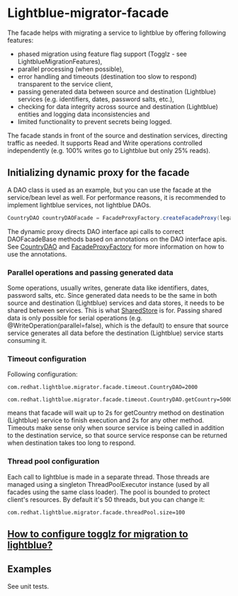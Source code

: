 # Lightblue-migrator-facade

The facade helps with migrating a service to lightblue by offering following features:
* phased migration using feature flag support (Togglz - see LightblueMigrationFeatures),
* parallel processing (when possible),
* error handling and timeouts (destination too slow to respond) transparent to the service client,
* passing generated data between source and destination (Lightblue) services (e.g. identifiers, dates, password salts, etc.),
* checking for data integrity across source and destination (Lightblue) entities and logging data inconsistencies and
* limited functionality to prevent secrets being logged.

The facade stands in front of the source and destination services, directing traffic as needed. It supports Read and Write operations controlled independently (e.g. 100% writes go to Lightblue but only 25% reads).

## Initializing dynamic proxy for the facade
A DAO class is used as an example, but you can use the facade at the service/bean level as well. For performance reasons, it is recommended to implement lightblue services, not lightblue DAOs.

```java
CountryDAO countryDAOFacade = FacadeProxyFactory.createFacadeProxy(legacyCountryDAO, lightblueCountryDAO, CountryDAO.class);
```

The dynamic proxy directs DAO interface api calls to correct DAOFacadeBase methods based on annotations on the DAO interface apis. See [CountryDAO](src/test/java/com/redhat/lightblue/migrator/facade/CountryDAO.java) and [FacadeProxyFactory](src/main/java/com/redhat/lightblue/migrator/facade/proxy/FacadeProxyFactory.java) for more information on how to use the annotations.

### Parallel operations and passing generated data

Some operations, usually writes, generate data like identifiers, dates, password salts, etc. Since generated data needs to be the same in both source and destination (Lightblue) services and data stores, it needs to be shared between services. This is what [SharedStore](src/main/java/com/redhat/lightblue/migrator/facade/sharedstore/SharedStore.java) is for. Passing shared data is only possible for serial operations (e.g. @WriteOperation(parallel=false), which is the default) to ensure that source service generates all data before the destination (Lightblue) service starts consuming it.

### Timeout configuration

Following configuration:
```
com.redhat.lightblue.migrator.facade.timeout.CountryDAO=2000
  com.redhat.lightblue.migrator.facade.timeout.CountryDAO.getCountry=5000
```
means that facade will wait up to 2s for getCountry method on destination (Lightblue) service to finish execution and 2s for any other method. Timeouts make sense only when
source service is being called in addition to the destination service, so that source service response can be returned when destination takes too long to respond.

### Thread pool configuration

Each call to lightblue is made in a separate thread. Those threads are managed using a singleton ThreadPoolExecutor instance (used by all facades using the same class loader). The pool is bounded to protect client's resources. By default it's 50 threads, but you can change it:
```
com.redhat.lightblue.migrator.facade.threadPool.size=100
```

## [How to configure togglz for migration to lightblue?](TOGGLZ.md)

## Examples

See unit tests.
